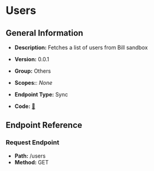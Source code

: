 # Users

## General Information

- **Description:** Fetches a list of users from Bill sandbox

- **Version:** 0.0.1
- **Group:** Others
- **Scopes:**: _None_
- **Endpoint Type:** Sync
- **Code:** [🔗](https://github.com/NangoHQ/integration-templates/tree/main/integrations/bill-sandbox/syncs/users.ts)

## Endpoint Reference

### Request Endpoint

- **Path:** /users
- **Method:** GET
